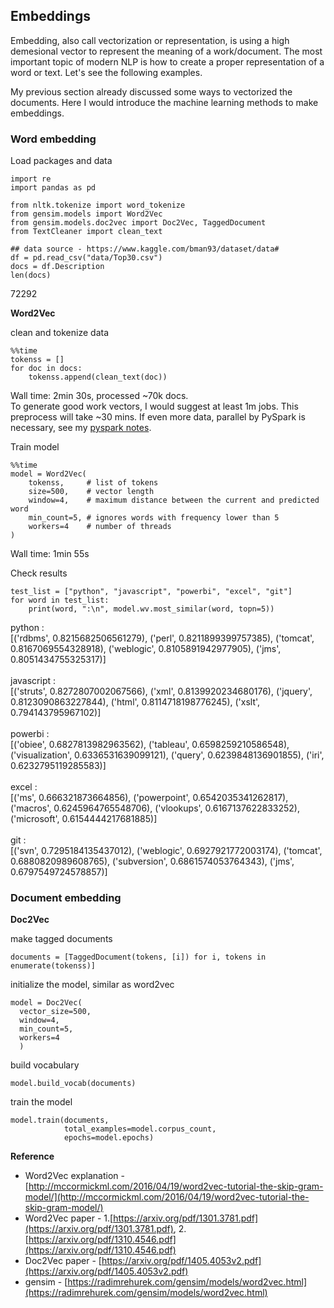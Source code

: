 ## Embeddings
Embedding, also call vectorization or representation, is using a high demesional vector to represent the meaning of a work/document. The most important topic of modern NLP is how to create a proper representation of a word or text. Let's see the following examples.

My previous section already discussed some ways to vectorized the documents. Here I would introduce the machine learning methods to make embeddings.

### Word embedding
Load packages and data
```
import re
import pandas as pd

from nltk.tokenize import word_tokenize
from gensim.models import Word2Vec
from gensim.models.doc2vec import Doc2Vec, TaggedDocument
from TextCleaner import clean_text

## data source - https://www.kaggle.com/bman93/dataset/data#
df = pd.read_csv("data/Top30.csv")
docs = df.Description
len(docs)
```
72292

**Word2Vec**

clean and tokenize data
```
%%time
tokenss = []
for doc in docs:
    tokenss.append(clean_text(doc))
```
Wall time: 2min 30s, processed ~70k docs.<br>
To generate good work vectors, I would suggest at least 1m jobs. This preprocess will take ~30 mins. If even more data, parallel by PySpark is necessary, see my [pyspark notes](https://pynotes.readthedocs.io/en/latest/pyspark.html).

Train model
```
%%time
model = Word2Vec(
    tokenss,     # list of tokens
    size=500,    # vector length
    window=4,    # maximum distance between the current and predicted word
    min_count=5, # ignores words with frequency lower than 5
    workers=4    # number of threads
)
```
Wall time: 1min 55s

Check results
```
test_list = ["python", "javascript", "powerbi", "excel", "git"]
for word in test_list:
    print(word, ":\n", model.wv.most_similar(word, topn=5))
```
python : <br>
 [('rdbms', 0.8215682506561279), ('perl', 0.8211899399757385), ('tomcat', 0.8167069554328918), ('weblogic', 0.8105891942977905), ('jms', 0.8051434755325317)] <br>  
javascript : <br>
 [('struts', 0.8272807002067566), ('xml', 0.8139920234680176), ('jquery', 0.8123090863227844), ('html', 0.8114718198776245), ('xslt', 0.794143795967102)]<br>  
powerbi : <br>
 [('obiee', 0.6827813982963562), ('tableau', 0.6598259210586548), ('visualization', 0.6336531639099121), ('query', 0.6239848136901855), ('iri', 0.6232795119285583)]<br>  
excel : <br>
 [('ms', 0.666321873664856), ('powerpoint', 0.6542035341262817), ('macros', 0.6245964765548706), ('vlookups', 0.6167137622833252), ('microsoft', 0.6154444217681885)]<br>  
git : <br>
 [('svn', 0.7295184135437012), ('weblogic', 0.6927921772003174), ('tomcat', 0.6880820989608765), ('subversion', 0.6861574053764343), ('jms', 0.6797549724578857)]


### Document embedding

**Doc2Vec**

make tagged documents
```
documents = [TaggedDocument(tokens, [i]) for i, tokens in enumerate(tokenss)]
```
initialize the model, similar as word2vec
```
model = Doc2Vec(
  vector_size=500,
  window=4,
  min_count=5,
  workers=4
  )
```
build vocabulary
```
model.build_vocab(documents)
```
train the model
```
model.train(documents,
            total_examples=model.corpus_count,
            epochs=model.epochs)
```

**Reference**
- Word2Vec explanation - [http://mccormickml.com/2016/04/19/word2vec-tutorial-the-skip-gram-model/](http://mccormickml.com/2016/04/19/word2vec-tutorial-the-skip-gram-model/)
- Word2Vec paper - 1.[https://arxiv.org/pdf/1301.3781.pdf](https://arxiv.org/pdf/1301.3781.pdf), 2.[https://arxiv.org/pdf/1310.4546.pdf](https://arxiv.org/pdf/1310.4546.pdf) 
- Doc2Vec paper - [https://arxiv.org/pdf/1405.4053v2.pdf](https://arxiv.org/pdf/1405.4053v2.pdf)
- gensim - [https://radimrehurek.com/gensim/models/word2vec.html](https://radimrehurek.com/gensim/models/word2vec.html)
